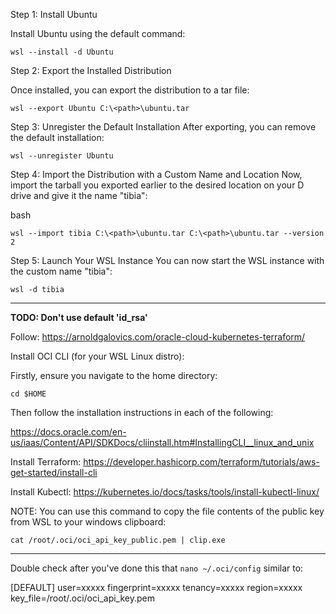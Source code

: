 
Step 1: Install Ubuntu

Install Ubuntu using the default command:

```
wsl --install -d Ubuntu
```

Step 2: Export the Installed Distribution

Once installed, you can export the distribution to a tar file:

```
wsl --export Ubuntu C:\<path>\ubuntu.tar
```

Step 3: Unregister the Default Installation
After exporting, you can remove the default installation:
```
wsl --unregister Ubuntu
```


Step 4: Import the Distribution with a Custom Name and Location
Now, import the tarball you exported earlier to the desired location on your D drive and give it the name "tibia":

bash
```
wsl --import tibia C:\<path>\ubuntu.tar C:\<path>\ubuntu.tar --version 2
```

Step 5: Launch Your WSL Instance
You can now start the WSL instance with the custom name "tibia":
```
wsl -d tibia
```

-----------

**TODO: Don't use default 'id_rsa'**

Follow:
https://arnoldgalovics.com/oracle-cloud-kubernetes-terraform/


Install OCI CLI (for your WSL Linux distro):

Firstly, ensure you navigate to the home directory:
```
cd $HOME
```

Then follow the installation instructions in each of the following:

https://docs.oracle.com/en-us/iaas/Content/API/SDKDocs/cliinstall.htm#InstallingCLI__linux_and_unix

Install Terraform:
https://developer.hashicorp.com/terraform/tutorials/aws-get-started/install-cli

Install Kubectl:
https://kubernetes.io/docs/tasks/tools/install-kubectl-linux/


NOTE: You can use this command to copy the file contents of the public key from WSL to your windows clipboard:
```
cat /root/.oci/oci_api_key_public.pem | clip.exe
```

-----

Double check after you've done this that `nano ~/.oci/config` similar to:

[DEFAULT]
user=xxxxx
fingerprint=xxxxx
tenancy=xxxxx
region=xxxxx
key_file=/root/.oci/oci_api_key.pem


